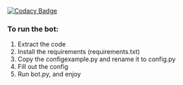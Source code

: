 [![Codacy Badge](https://api.codacy.com/project/badge/Grade/b8869fc694fb422face151594faf177f)](https://www.codacy.com/app/Fido2603/WatchDog?utm_source=github.com&amp;utm_medium=referral&amp;utm_content=Fido2603/WatchDog&amp;utm_campaign=Badge_Grade)

### To run the bot:
1. Extract the code
2. Install the requirements (requirements.txt)
3. Copy the configexample.py and rename it to config.py
4. Fill out the config
4. Run bot.py, and enjoy